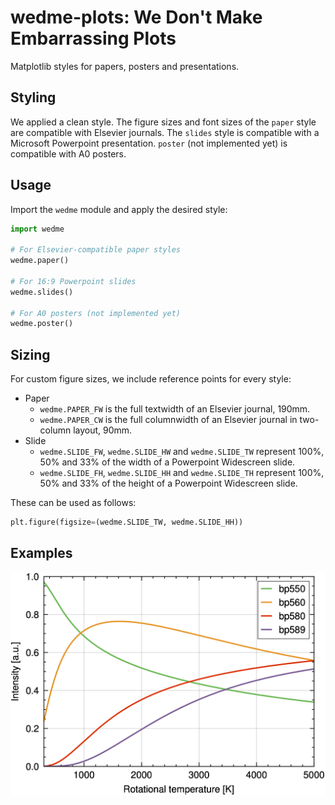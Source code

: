 # wedme-plots: We Don't Make Embarrassing Plots

Matplotlib styles for papers, posters and presentations. 

## Styling
We applied a clean style. The figure sizes and font sizes of the `paper` style are compatible with Elsevier journals. The `slides` style is compatible with a Microsoft Powerpoint presentation. `poster` (not implemented yet) is compatible with A0 posters.

## Usage
Import the `wedme` module and apply the desired style:

```python
import wedme

# For Elsevier-compatible paper styles
wedme.paper()

# For 16:9 Powerpoint slides
wedme.slides()

# For A0 posters (not implemented yet)
wedme.poster()
```

## Sizing
For custom figure sizes, we include reference points for every style:

- Paper
  - `wedme.PAPER_FW` is the full textwidth of an Elsevier journal, 190mm.
  - `wedme.PAPER_CW` is the full columnwidth of an Elsevier journal in two-column layout, 90mm.
- Slide
  - `wedme.SLIDE_FW`, `wedme.SLIDE_HW` and `wedme.SLIDE_TW` represent 100%, 50% and 33% of the width of a Powerpoint Widescreen slide.
  - `wedme.SLIDE_FH`, `wedme.SLIDE_HH` and `wedme.SLIDE_TH` represent 100%, 50% and 33% of the height of a Powerpoint Widescreen slide.

These can be used as follows:
```python
plt.figure(figsize=(wedme.SLIDE_TW, wedme.SLIDE_HH))
```

## Examples
<img src="./img/calibration_curve_rot.png" width="512">
